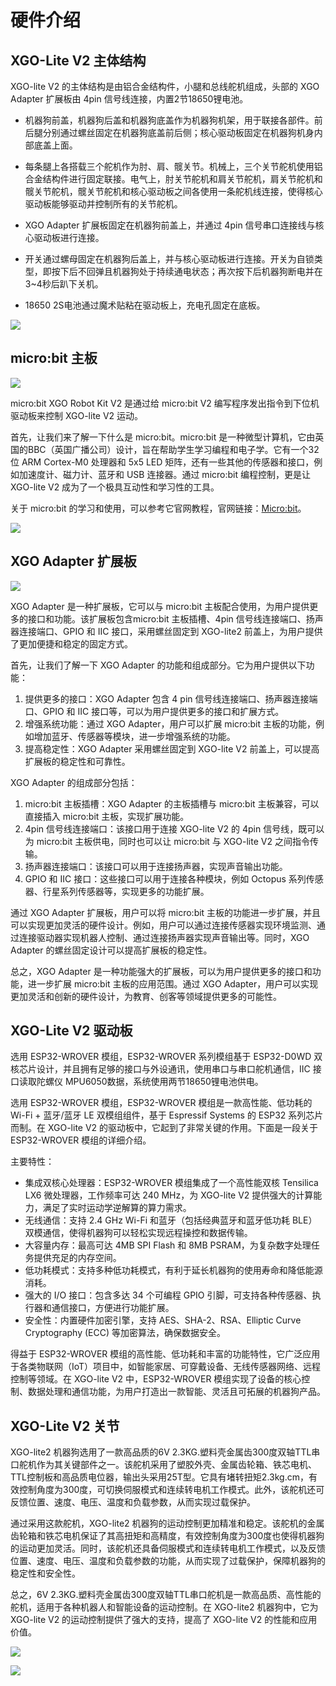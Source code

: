 ﻿---
sidebar_position: 5
sidebar_label: 硬件介绍
---

# 硬件介绍

## XGO-Lite V2 主体结构

XGO-lite V2 的主体结构是由铝合金结构件，小腿和总线舵机组成，头部的 XGO Adapter 扩展板由 4pin 信号线连接，内置2节18650锂电池。

- 机器狗前盖，机器狗后盖和机器狗底盖作为机器狗机架，用于联接各部件。前后腿分别通过螺丝固定在机器狗底盖前后侧；核心驱动板固定在机器狗机身内部底盖上面。

- 每条腿上各搭载三个舵机作为肘、肩、髋关节。机械上，三个关节舵机使用铝合金结构件进行固定联接。电气上，肘关节舵机和肩关节舵机，肩关节舵机和髋关节舵机，髋关节舵机和核心驱动板之间各使用一条舵机线连接，使得核心驱动板能够驱动并控制所有的关节舵机。

- XGO Adapter 扩展板固定在机器狗前盖上，并通过 4pin 信号串口连接线与核心驱动板进行连接。

- 开关通过螺母固定在机器狗后盖上，并与核心驱动板进行连接。开关为自锁类型，即按下后不回弹且机器狗处于持续通电状态；再次按下后机器狗断电并在3~4秒后趴下关机。

- 18650 2S电池通过魔术贴粘在驱动板上，充电孔固定在底板。

![](https://wiki-media-ef.oss-cn-hongkong.aliyuncs.com/docs/microbit/robot/xgo-robot-kit-v2/images/microbit-xgo-lite-v2-hardward-01.png)

## micro:bit 主板

![](https://wiki-media-ef.oss-cn-hongkong.aliyuncs.com/docs/microbit/robot/xgo-robot-kit-v2/images/microbit-xgo-lite2-hardware-02.png)

micro:bit XGO Robot Kit V2 是通过给 micro:bit V2 编写程序发出指令到下位机驱动板来控制 XGO-lite V2 运动。

首先，让我们来了解一下什么是 micro:bit。micro:bit 是一种微型计算机，它由英国的BBC（英国广播公司）设计，旨在帮助学生学习编程和电子学。它有一个32位 ARM Cortex-M0 处理器和 5x5 LED 矩阵，还有一些其他的传感器和接口，例如加速度计、磁力计、蓝牙和 USB 连接器。通过 micro:bit 编程控制，更是让 XGO-lite V2 成为了一个极具互动性和学习性的工具。

关于 micro:bit 的学习和使用，可以参考它官网教程，官网链接：[Micro:bit](https://microbit.org/)。

![](https://wiki-media-ef.oss-cn-hongkong.aliyuncs.com/docs/microbit/robot/xgo-robot-kit-v2/images/microbit-xgo-lite-v2-hardward-02.png)

## XGO Adapter 扩展板

![](https://wiki-media-ef.oss-cn-hongkong.aliyuncs.com/docs/microbit/robot/xgo-robot-kit-v2/images/microbit-xgo-lite2-hardware-03.png)

XGO Adapter 是一种扩展板，它可以与 micro:bit 主板配合使用，为用户提供更多的接口和功能。该扩展板包含micro:bit 主板插槽、4pin 信号线连接端口、扬声器连接端口、GPIO 和 IIC 接口，采用螺丝固定到 XGO-lite2 前盖上，为用户提供了更加便捷和稳定的固定方式。

首先，让我们了解一下 XGO Adapter 的功能和组成部分。它为用户提供以下功能：

1. 提供更多的接口：XGO Adapter 包含 4 pin 信号线连接端口、扬声器连接端口、GPIO 和 IIC 接口等，可以为用户提供更多的接口和扩展方式。
2. 增强系统功能：通过 XGO Adapter，用户可以扩展 micro:bit 主板的功能，例如增加蓝牙、传感器等模块，进一步增强系统的功能。
3. 提高稳定性：XGO Adapter 采用螺丝固定到 XGO-lite V2 前盖上，可以提高扩展板的稳定性和可靠性。

XGO Adapter 的组成部分包括：

1. micro:bit 主板插槽：XGO Adapter 的主板插槽与 micro:bit 主板兼容，可以直接插入 micro:bit 主板，实现扩展功能。
2. 4pin 信号线连接端口：该接口用于连接 XGO-lite V2 的 4pin 信号线，既可以为 micro:bit 主板供电，同时也可以让 micro:bit 与 XGO-lite V2 之间指令传输。
3. 扬声器连接端口：该接口可以用于连接扬声器，实现声音输出功能。
4. GPIO 和 IIC 接口：这些接口可以用于连接各种模块，例如 Octopus 系列传感器、行星系列传感器等，实现更多的功能扩展。

通过 XGO Adapter 扩展板，用户可以将 micro:bit 主板的功能进一步扩展，并且可以实现更加灵活的硬件设计。例如，用户可以通过连接传感器实现环境监测、通过连接驱动器实现机器人控制、通过连接扬声器实现声音输出等。同时，XGO Adapter 的螺丝固定设计可以提高扩展板的稳定性。

总之，XGO Adapter 是一种功能强大的扩展板，可以为用户提供更多的接口和功能，进一步扩展 micro:bit 主板的应用范围。通过 XGO Adapter，用户可以实现更加灵活和创新的硬件设计，为教育、创客等领域提供更多的可能性。

## XGO-Lite V2 驱动板

选用 ESP32-WROVER 模组，ESP32-WROVER 系列模组基于 ESP32-D0WD 双核芯片设计，并且拥有足够的接口与外设通讯，使用串口与串口舵机通信，IIC 接口读取陀螺仪 MPU6050数据，系统使用两节18650锂电池供电。

选用 ESP32-WROVER 模组，ESP32-WROVER 模组是一款高性能、低功耗的 Wi-Fi + 蓝牙/蓝牙 LE 双模组组件，基于 Espressif Systems 的 ESP32 系列芯片而制。在 XGO-lite V2 的驱动板中，它起到了非常关键的作用。下面是一段关于 ESP32-WROVER 模组的详细介绍。

主要特性：

- 集成双核心处理器：ESP32-WROVER 模组集成了一个高性能双核 Tensilica LX6 微处理器，工作频率可达 240 MHz，为 XGO-lite V2 提供强大的计算能力，满足了实时运动学逆解算的算力需求。
- 无线通信：支持 2.4 GHz Wi-Fi 和蓝牙（包括经典蓝牙和蓝牙低功耗 BLE）双模通信，使得机器狗可以轻松实现远程操控和数据传输。
- 大容量内存：最高可达 4MB SPI Flash 和 8MB PSRAM，为复杂数字处理任务提供充足的内存空间。
- 低功耗模式：支持多种低功耗模式，有利于延长机器狗的使用寿命和降低能源消耗。
- 强大的 I/O 接口：包含多达 34 个可编程 GPIO 引脚，可支持各种传感器、执行器和通信接口，方便进行功能扩展。
- 安全性：内置硬件加密引擎，支持 AES、SHA-2、RSA、Elliptic Curve Cryptography (ECC) 等加密算法，确保数据安全。

得益于 ESP32-WROVER 模组的高性能、低功耗和丰富的功能特性，它广泛应用于各类物联网（IoT）项目中，如智能家居、可穿戴设备、无线传感器网络、远程控制等领域。在  XGO-lite V2 中，ESP32-WROVER 模组实现了设备的核心控制、数据处理和通信功能，为用户打造出一款智能、灵活且可拓展的机器狗产品。

## XGO-Lite V2 关节

XGO-lite2 机器狗选用了一款高品质的6V 2.3KG.塑料壳金属齿300度双轴TTL串口舵机作为其关键部件之一。该舵机采用了塑胶外壳、金属齿轮箱、铁芯电机、TTL控制板和高品质电位器，输出头采用25T型。它具有堵转扭矩2.3kg.cm，有效控制角度为300度，可切换伺服模式和连续转电机工作模式。此外，该舵机还可反馈位置、速度、电压、温度和负载参数，从而实现过载保护。

通过采用这款舵机，XGO-lite2 机器狗的运动控制更加精准和稳定。该舵机的金属齿轮箱和铁芯电机保证了其高扭矩和高精度，有效控制角度为300度也使得机器狗的运动更加灵活。同时，该舵机还具备伺服模式和连续转电机工作模式，以及反馈位置、速度、电压、温度和负载参数的功能，从而实现了过载保护，保障机器狗的稳定性和安全性。

总之，6V 2.3KG.塑料壳金属齿300度双轴TTL串口舵机是一款高品质、高性能的舵机，适用于各种机器人和智能设备的运动控制。在 XGO-lite2 机器狗中，它为 XGO-lite V2 的运动控制提供了强大的支持，提高了 XGO-lite V2 的性能和应用价值。

![](https://wiki-media-ef.oss-cn-hongkong.aliyuncs.com/docs/microbit/robot/xgo-robot-kit-v2/images/microbit-xgo-lite2-introduce-07.png)

![](https://wiki-media-ef.oss-cn-hongkong.aliyuncs.com/docs/microbit/robot/xgo-robot-kit-v2/images/microbit-xgo-lite2-introduce-08.png)
